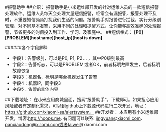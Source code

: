 #报警助手
##介绍：
报警助手是小米运维部开发的针对运维人员的一款短信报警处理软件。运维人员每天会处理大量短信报警，经常会有漏报警，报警处理不及时，不重要短信频频打扰我们生活的问题。报警助手对报警进行拦截，实行分级别管理，对不同基本报警，采用不同的处理和提醒方式，让你能够高效准确的处理报警，节省更多的时间投入到工作、学习、及家庭中。
##短信格式：
**[P0][PROBLEM][hostname][host_ip][host is down]**

######各个字段解释
- 字段1：告警级别，可以是P0, P1, P2 ... ，其中P0级别最高
- 字段2：告警标志，可以是PROBLEM 或者OK，前者标明故障发生，后者标明故障恢复
- 字段3：机器名，标明是哪台机器发生了告警
- 字段4：机器IP，同字段3
- 字段5：告警的具体内容

##下载地址：
在小米应用商城里面，搜索"报警助手"，下载即可。如果担心应用风险或者有定制化需求，可以到github上下载源代码进行二次开发，地址：https://github.com/xiaomi-sa/alertsystem。
##开发者：
本应用有小米运维部开发，博客:http://noops.me. 有问题可以联系: jingyuan@xiaomi.com、panxiaodong@xiaomi.com或者laiwei@xiaomi.com
